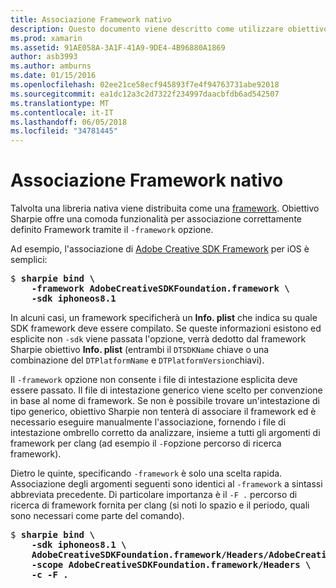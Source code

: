 ```yaml
---
title: Associazione Framework nativo
description: Questo documento viene descritto come utilizzare obiettivo Sharpie - opzione relativa al framework per creare un'associazione a una libreria distribuito come un framework.
ms.prod: xamarin
ms.assetid: 91AE058A-3A1F-41A9-9DE4-4B96880A1869
author: asb3993
ms.author: amburns
ms.date: 01/15/2016
ms.openlocfilehash: 02ee21ce58ecf945893f7e4f94763731abe92018
ms.sourcegitcommit: ea1dc12a3c2d7322f234997daacbfdb6ad542507
ms.translationtype: MT
ms.contentlocale: it-IT
ms.lasthandoff: 06/05/2018
ms.locfileid: "34781445"
---
```

# <a name="binding-native-frameworks"></a>Associazione Framework nativo

Talvolta una libreria nativa viene distribuita come una [framework](https://developer.apple.com/library/mac/documentation/MacOSX/Conceptual/BPFrameworks/Concepts/WhatAreFrameworks.html). Obiettivo Sharpie offre una comoda funzionalità per associazione correttamente definito Framework tramite il `-framework` opzione.

Ad esempio, l'associazione di [Adobe Creative SDK Framework](https://creativesdk.adobe.com/downloads.html) per iOS è semplici:

<pre>$ <b>sharpie bind \
    -framework AdobeCreativeSDKFoundation.framework \
    -sdk iphoneos8.1</b></pre>

In alcuni casi, un framework specificherà un **Info. plist** che indica su quale SDK framework deve essere compilato. Se queste informazioni esistono ed esplicite non `-sdk` viene passata l'opzione, verrà dedotto dal framework Sharpie obiettivo **Info. plist** (entrambi il `DTSDKName` chiave o una combinazione del `DTPlatformName` e `DTPlatformVersion`chiavi).

Il `-framework` opzione non consente i file di intestazione esplicita deve essere passato. Il file di intestazione generico viene scelto per convenzione in base al nome di framework. Se non è possibile trovare un'intestazione di tipo generico, obiettivo Sharpie non tenterà di associare il framework ed è necessario eseguire manualmente l'associazione, fornendo i file di intestazione ombrello corretto da analizzare, insieme a tutti gli argomenti di framework per clang (ad esempio il `-F`opzione percorso di ricerca framework).

Dietro le quinte, specificando `-framework` è solo una scelta rapida. Associazione degli argomenti seguenti sono identici al `-framework` a sintassi abbreviata precedente.
Di particolare importanza è il `-F .` percorso di ricerca di framework fornita per clang (si noti lo spazio e il periodo, quali sono necessari come parte del comando).

<pre>$ <b>sharpie bind \
    -sdk iphoneos8.1 \
    AdobeCreativeSDKFoundation.framework/Headers/AdobeCreativeSDKFoundation.h \
    -scope AdobeCreativeSDKFoundation.framework/Headers \
    -c -F .</b></pre>

